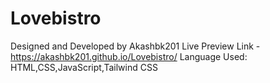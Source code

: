 # Lovebistro
Designed and Developed by Akashbk201
Live Preview Link - https://akashbk201.github.io/Lovebistro/
Language Used: HTML,CSS,JavaScript,Tailwind CSS
